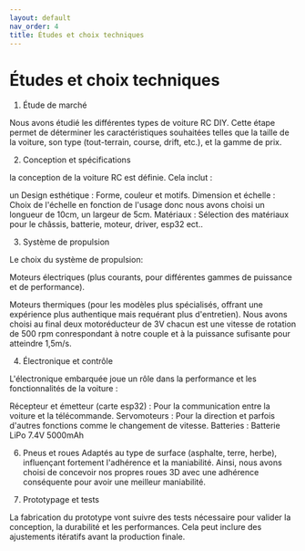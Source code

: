 ```yaml
---
layout: default
nav_order: 4
title: Études et choix techniques
---
```


# Études et choix techniques

1. Étude de marché

Nous avons étudié les différentes types de voiture RC DIY. Cette étape permet de déterminer les caractéristiques souhaitées telles que la taille de la voiture, son type (tout-terrain, course, drift, etc.), et la gamme de prix.

2. Conception et spécifications

la conception de la voiture RC est définie. 
Cela inclut :

un Design esthétique : Forme, couleur et motifs.
Dimension et échelle : Choix de l'échelle en fonction de l'usage donc nous avons choisi un longueur de 10cm, un largeur de 5cm.
Matériaux : Sélection des matériaux pour le châssis, batterie, moteur, driver, esp32 ect..

3. Système de propulsion

Le choix du système de propulsion:

Moteurs électriques (plus courants, pour différentes gammes de puissance et de performance). 

Moteurs thermiques (pour les modèles plus spécialisés, offrant une expérience plus authentique mais requérant plus d'entretien).
Nous avons choisi au final deux motoréducteur de 3V chacun est une vitesse de rotation de 500 rpm conrespondant à notre couple et à la puissance sufisante pour atteindre 1,5m/s.

4. Électronique et contrôle

L'électronique embarquée joue un rôle dans la performance et les fonctionnalités de la voiture :

Récepteur et émetteur (carte esp32) : Pour la communication entre la voiture et la télécommande.
Servomoteurs : Pour la direction et parfois d'autres fonctions comme le changement de vitesse.
Batteries : Batterie LiPo 7.4V 5000mAh

6. Pneus et roues
Adaptés au type de surface (asphalte, terre, herbe), influençant fortement l'adhérence et la maniabilité.
Ainsi, nous avons choisi de concevoir nos propres roues 3D avec une adhérence conséquente pour avoir une meilleur maniabilité.

8. Prototypage et tests

La fabrication du prototype vont suivre des tests nécessaire pour valider la conception, la durabilité et les performances. Cela peut inclure des ajustements itératifs avant la production finale.
